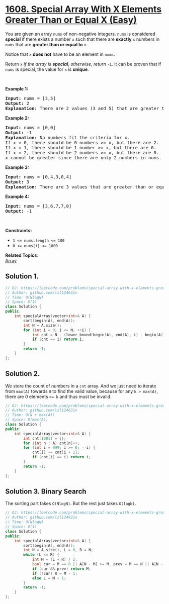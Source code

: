 # [1608. Special Array With X Elements Greater Than or Equal X (Easy)](https://leetcode.com/problems/special-array-with-x-elements-greater-than-or-equal-x/)

<p>You are given an array <code>nums</code> of non-negative integers. <code>nums</code> is considered <strong>special</strong> if there exists a number <code>x</code> such that there are <strong>exactly</strong> <code>x</code> numbers in <code>nums</code> that are <strong>greater than or equal to</strong> <code>x</code>.</p>

<p>Notice that <code>x</code> <strong>does not</strong> have to be an element in <code>nums</code>.</p>

<p>Return <code>x</code> <em>if the array is <strong>special</strong>, otherwise, return </em><code>-1</code>. It can be proven that if <code>nums</code> is special, the value for <code>x</code> is <strong>unique</strong>.</p>

<p>&nbsp;</p>
<p><strong>Example 1:</strong></p>

<pre><strong>Input:</strong> nums = [3,5]
<strong>Output:</strong> 2
<strong>Explanation:</strong> There are 2 values (3 and 5) that are greater than or equal to 2.
</pre>

<p><strong>Example 2:</strong></p>

<pre><strong>Input:</strong> nums = [0,0]
<strong>Output:</strong> -1
<strong>Explanation:</strong> No numbers fit the criteria for x.
If x = 0, there should be 0 numbers &gt;= x, but there are 2.
If x = 1, there should be 1 number &gt;= x, but there are 0.
If x = 2, there should be 2 numbers &gt;= x, but there are 0.
x cannot be greater since there are only 2 numbers in nums.
</pre>

<p><strong>Example 3:</strong></p>

<pre><strong>Input:</strong> nums = [0,4,3,0,4]
<strong>Output:</strong> 3
<strong>Explanation:</strong> There are 3 values that are greater than or equal to 3.
</pre>

<p><strong>Example 4:</strong></p>

<pre><strong>Input:</strong> nums = [3,6,7,7,0]
<strong>Output:</strong> -1
</pre>

<p>&nbsp;</p>
<p><strong>Constraints:</strong></p>

<ul>
	<li><code>1 &lt;= nums.length &lt;= 100</code></li>
	<li><code>0 &lt;= nums[i] &lt;= 1000</code></li>
</ul>


**Related Topics**:  
[Array](https://leetcode.com/tag/array/)

## Solution 1.

```cpp
// OJ: https://leetcode.com/problems/special-array-with-x-elements-greater-than-or-equal-x/
// Author: github.com/lzl124631x
// Time: O(NlogN)
// Space: O(1)
class Solution {
public:
    int specialArray(vector<int>& A) {
        sort(begin(A), end(A));
        int N = A.size();
        for (int i = 0; i <= N; ++i) {
            int cnt = N - (lower_bound(begin(A), end(A), i) - begin(A));
            if (cnt == i) return i;
        }
        return -1;
    }
};
```

## Solution 2.

We store the count of numbers in a `cnt` array. And we just need to iterate from `max(A)` towards `0` to find the valid value, because for any `k > max(A)`, there are 0 elements `>= k` and thus must be invalid.

```cpp
// OJ: https://leetcode.com/problems/special-array-with-x-elements-greater-than-or-equal-x/
// Author: github.com/lzl124631x
// Time: O(N + max(A))
// Space: O(max(A))
class Solution {
public:
    int specialArray(vector<int>& A) {
        int cnt[1001] = {};
        for (int n : A) cnt[n]++;
        for (int i = 999; i >= 0; --i) {
            cnt[i] += cnt[i + 1];
            if (cnt[i] == i) return i;
        }
        return -1;
    }
};
```

## Solution 3. Binary Search

The sorting part takes `O(NlogN)`. But the rest just takes `O(logN)`.

```cpp
// OJ: https://leetcode.com/problems/special-array-with-x-elements-greater-than-or-equal-x/
// Author: github.com/lzl124631x
// Time: O(NlogN)
// Space: O(1)
class Solution {
public:
    int specialArray(vector<int>& A) {
        sort(begin(A), end(A));
        int N = A.size(), L = 0, R = N;
        while (L <= R) {
            int M = (L + R) / 2;
            bool cur = M == 0 || A[N - M] >= M, prev = M == N || A[N - M - 1] < M;
            if (cur && prev) return M;
            if (!cur) R = M - 1;
            else L = M + 1;
        }
        return -1;
    }
};
```